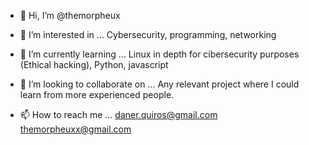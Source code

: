- 👋 Hi, I’m @themorpheux
- 👀 I’m interested in ...
Cybersecurity, programming, networking

- 🌱 I’m currently learning ...
Linux in depth for cibersecurity purposes (Ethical hacking), Python, javascript

- 💞️ I’m looking to collaborate on ...
Any relevant project where I could learn from more experienced people.

- 📫 How to reach me ...
daner.quiros@gmail.com
themorpheuxx@gmail.com

<!---
themorpheux/themorpheux is a ✨ special ✨ repository because its `README.md` (this file) appears on your GitHub profile.
You can click the Preview link to take a look at your changes.
--->
